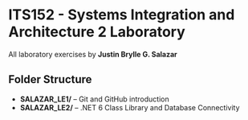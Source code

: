 # ITS152 - Systems Integration and Architecture 2 Laboratory
All laboratory exercises by **Justin Brylle G. Salazar**

## Folder Structure
- **SALAZAR_LE1/** – Git and GitHub introduction
- **SALAZAR_LE2/** – .NET 6 Class Library and Database Connectivity
